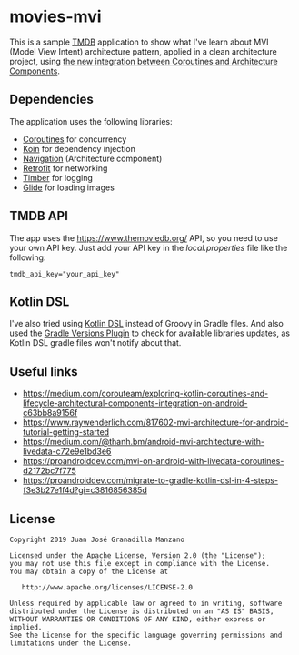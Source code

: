 # movies-mvi

This is a sample [TMDB](https://www.themoviedb.org/) application to show what I've learn about MVI (Model View Intent) architecture pattern, applied in a clean architecture project, using [the new integration between Coroutines and Architecture Components](https://medium.com/corouteam/exploring-kotlin-coroutines-and-lifecycle-architectural-components-integration-on-android-c63bb8a9156f). 

## Dependencies

The application uses the following libraries:

* [Coroutines](https://developer.android.com/kotlin/coroutines) for concurrency
* [Koin](https://github.com/InsertKoinIO/koin) for dependency injection
* [Navigation](https://developer.android.com/guide/navigation) (Architecture component)
* [Retrofit](https://square.github.io/retrofit/) for networking
* [Timber](https://github.com/JakeWharton/timber) for logging
* [Glide](https://github.com/bumptech/glide) for loading images

## TMDB API

The app uses the https://www.themoviedb.org/ API, so you need to use your own API key. Just add your API key in the *local.properties* file like the following:

```
tmdb_api_key="your_api_key"
```

## Kotlin DSL
I've also tried using [Kotlin DSL](https://docs.gradle.org/current/userguide/kotlin_dsl.html) instead of Groovy in Gradle files. And also used the [Gradle Versions Plugin](https://github.com/ben-manes/gradle-versions-plugin) to check for available libraries updates, as Kotlin DSL gradle files won't notify about that.


## Useful links
* https://medium.com/corouteam/exploring-kotlin-coroutines-and-lifecycle-architectural-components-integration-on-android-c63bb8a9156f
* https://www.raywenderlich.com/817602-mvi-architecture-for-android-tutorial-getting-started
* https://medium.com/@thanh.bm/android-mvi-architecture-with-livedata-c72e9e1bd3e6
* https://proandroiddev.com/mvi-on-android-with-livedata-coroutines-d2172bc7f775
* https://proandroiddev.com/migrate-to-gradle-kotlin-dsl-in-4-steps-f3e3b27e1f4d?gi=c3816856385d

License
-------

    Copyright 2019 Juan José Granadilla Manzano

    Licensed under the Apache License, Version 2.0 (the "License");
    you may not use this file except in compliance with the License.
    You may obtain a copy of the License at

       http://www.apache.org/licenses/LICENSE-2.0

    Unless required by applicable law or agreed to in writing, software
    distributed under the License is distributed on an "AS IS" BASIS,
    WITHOUT WARRANTIES OR CONDITIONS OF ANY KIND, either express or implied.
    See the License for the specific language governing permissions and
    limitations under the License.
